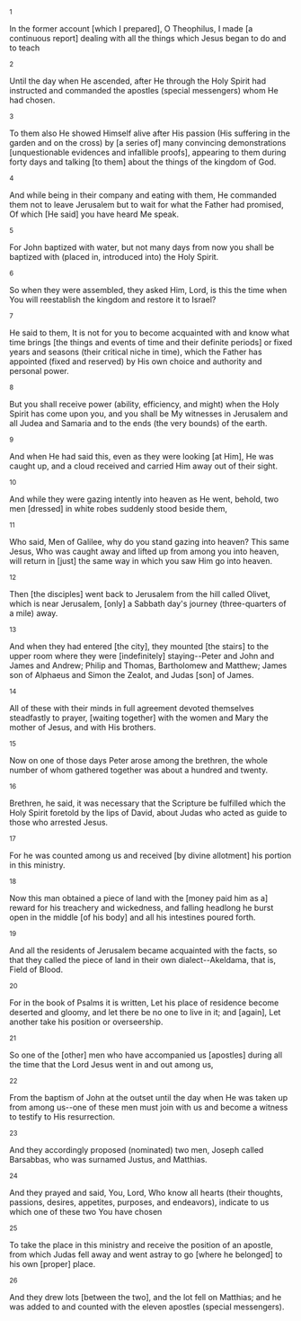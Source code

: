 <sup>1</sup> 

In the former account [which I prepared], O Theophilus, I made [a continuous report] dealing with all the things which Jesus began to do and to teach 

<sup>2</sup> 

Until the day when He ascended, after He through the Holy Spirit had instructed and commanded the apostles (special messengers) whom He had chosen. 

<sup>3</sup> 

To them also He showed Himself alive after His passion (His suffering in the garden and on the cross) by [a series of] many convincing demonstrations [unquestionable evidences and infallible proofs], appearing to them during forty days and talking [to them] about the things of the kingdom of God. 

<sup>4</sup> 

And while being in their company and eating with them, He commanded them not to leave Jerusalem but to wait for what the Father had promised, Of which [He said] you have heard Me speak. 

<sup>5</sup> 

For John baptized with water, but not many days from now you shall be baptized with (placed in, introduced into) the Holy Spirit. 

<sup>6</sup> 

So when they were assembled, they asked Him, Lord, is this the time when You will reestablish the kingdom and restore it to Israel? 

<sup>7</sup> 

He said to them, It is not for you to become acquainted with and know what time brings [the things and events of time and their definite periods] or fixed years and seasons (their critical niche in time), which the Father has appointed (fixed and reserved) by His own choice and authority and personal power. 

<sup>8</sup> 

But you shall receive power (ability, efficiency, and might) when the Holy Spirit has come upon you, and you shall be My witnesses in Jerusalem and all Judea and Samaria and to the ends (the very bounds) of the earth. 

<sup>9</sup> 

And when He had said this, even as they were looking [at Him], He was caught up, and a cloud received and carried Him away out of their sight. 

<sup>10</sup> 

And while they were gazing intently into heaven as He went, behold, two men [dressed] in white robes suddenly stood beside them, 

<sup>11</sup> 

Who said, Men of Galilee, why do you stand gazing into heaven? This same Jesus, Who was caught away and lifted up from among you into heaven, will return in [just] the same way in which you saw Him go into heaven. 

<sup>12</sup> 

Then [the disciples] went back to Jerusalem from the hill called Olivet, which is near Jerusalem, [only] a Sabbath day's journey (three-quarters of a mile) away. 

<sup>13</sup> 

And when they had entered [the city], they mounted [the stairs] to the upper room where they were [indefinitely] staying--Peter and John and James and Andrew; Philip and Thomas, Bartholomew and Matthew; James son of Alphaeus and Simon the Zealot, and Judas [son] of James. 

<sup>14</sup> 

All of these with their minds in full agreement devoted themselves steadfastly to prayer, [waiting together] with the women and Mary the mother of Jesus, and with His brothers. 

<sup>15</sup> 

Now on one of those days Peter arose among the brethren, the whole number of whom gathered together was about a hundred and twenty. 

<sup>16</sup> 

Brethren, he said, it was necessary that the Scripture be fulfilled which the Holy Spirit foretold by the lips of David, about Judas who acted as guide to those who arrested Jesus. 

<sup>17</sup> 

For he was counted among us and received [by divine allotment] his portion in this ministry. 

<sup>18</sup> 

Now this man obtained a piece of land with the [money paid him as a] reward for his treachery and wickedness, and falling headlong he burst open in the middle [of his body] and all his intestines poured forth. 

<sup>19</sup> 

And all the residents of Jerusalem became acquainted with the facts, so that they called the piece of land in their own dialect--Akeldama, that is, Field of Blood. 

<sup>20</sup> 

For in the book of Psalms it is written, Let his place of residence become deserted and gloomy, and let there be no one to live in it; and [again], Let another take his position or overseership. 

<sup>21</sup> 

So one of the [other] men who have accompanied us [apostles] during all the time that the Lord Jesus went in and out among us, 

<sup>22</sup> 

From the baptism of John at the outset until the day when He was taken up from among us--one of these men must join with us and become a witness to testify to His resurrection. 

<sup>23</sup> 

And they accordingly proposed (nominated) two men, Joseph called Barsabbas, who was surnamed Justus, and Matthias. 

<sup>24</sup> 

And they prayed and said, You, Lord, Who know all hearts (their thoughts, passions, desires, appetites, purposes, and endeavors), indicate to us which one of these two You have chosen 

<sup>25</sup> 

To take the place in this ministry and receive the position of an apostle, from which Judas fell away and went astray to go [where he belonged] to his own [proper] place. 

<sup>26</sup> 

And they drew lots [between the two], and the lot fell on Matthias; and he was added to and counted with the eleven apostles (special messengers).